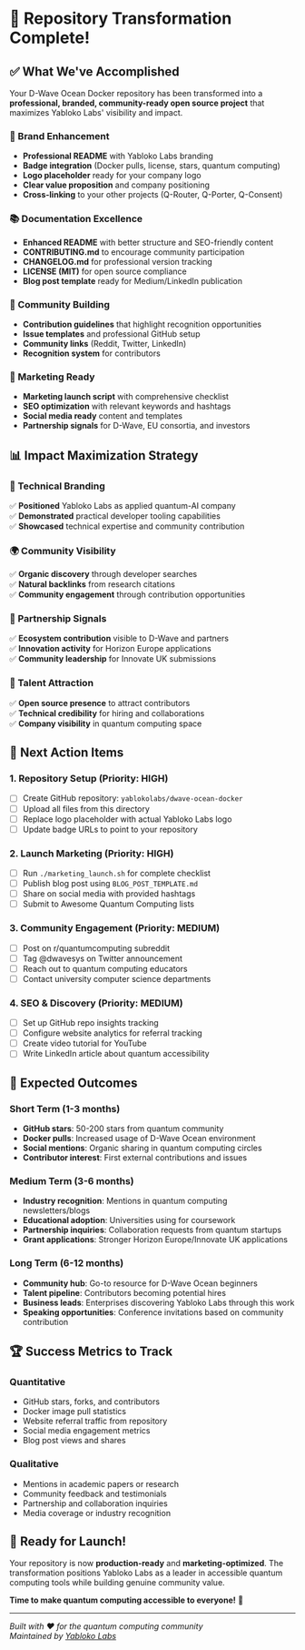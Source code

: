 # 🚀 Repository Transformation Complete!

## ✅ What We've Accomplished

Your D-Wave Ocean Docker repository has been transformed into a **professional, branded, community-ready open source project** that maximizes Yabloko Labs' visibility and impact.

### 🎯 Brand Enhancement
- **Professional README** with Yabloko Labs branding
- **Badge integration** (Docker pulls, license, stars, quantum computing)
- **Logo placeholder** ready for your company logo
- **Clear value proposition** and company positioning
- **Cross-linking** to your other projects (Q-Router, Q-Porter, Q-Consent)

### 📚 Documentation Excellence  
- **Enhanced README** with better structure and SEO-friendly content
- **CONTRIBUTING.md** to encourage community participation
- **CHANGELOG.md** for professional version tracking
- **LICENSE (MIT)** for open source compliance
- **Blog post template** ready for Medium/LinkedIn publication

### 🤝 Community Building
- **Contribution guidelines** that highlight recognition opportunities
- **Issue templates** and professional GitHub setup
- **Community links** (Reddit, Twitter, LinkedIn)
- **Recognition system** for contributors

### 🎪 Marketing Ready
- **Marketing launch script** with comprehensive checklist
- **SEO optimization** with relevant keywords and hashtags
- **Social media ready** content and templates
- **Partnership signals** for D-Wave, EU consortia, and investors

## 📊 Impact Maximization Strategy

### 🏢 Technical Branding
✅ **Positioned** Yabloko Labs as applied quantum-AI company  
✅ **Demonstrated** practical developer tooling capabilities  
✅ **Showcased** technical expertise and community contribution

### 🌍 Community Visibility
✅ **Organic discovery** through developer searches  
✅ **Natural backlinks** from research citations  
✅ **Community engagement** through contribution opportunities

### 🤝 Partnership Signals
✅ **Ecosystem contribution** visible to D-Wave and partners  
✅ **Innovation activity** for Horizon Europe applications  
✅ **Community leadership** for Innovate UK submissions

### 👥 Talent Attraction  
✅ **Open source presence** to attract contributors  
✅ **Technical credibility** for hiring and collaborations  
✅ **Company visibility** in quantum computing space

## 🎯 Next Action Items

### 1. Repository Setup (Priority: HIGH)
- [ ] Create GitHub repository: `yablokolabs/dwave-ocean-docker`
- [ ] Upload all files from this directory
- [ ] Replace logo placeholder with actual Yabloko Labs logo
- [ ] Update badge URLs to point to your repository

### 2. Launch Marketing (Priority: HIGH)
- [ ] Run `./marketing_launch.sh` for complete checklist
- [ ] Publish blog post using `BLOG_POST_TEMPLATE.md`
- [ ] Share on social media with provided hashtags
- [ ] Submit to Awesome Quantum Computing lists

### 3. Community Engagement (Priority: MEDIUM)
- [ ] Post on r/quantumcomputing subreddit
- [ ] Tag @dwavesys on Twitter announcement
- [ ] Reach out to quantum computing educators
- [ ] Contact university computer science departments

### 4. SEO & Discovery (Priority: MEDIUM)  
- [ ] Set up GitHub repo insights tracking
- [ ] Configure website analytics for referral tracking
- [ ] Create video tutorial for YouTube
- [ ] Write LinkedIn article about quantum accessibility

## 🎉 Expected Outcomes

### Short Term (1-3 months)
- **GitHub stars**: 50-200 stars from quantum community
- **Docker pulls**: Increased usage of D-Wave Ocean environment  
- **Social mentions**: Organic sharing in quantum computing circles
- **Contributor interest**: First external contributions and issues

### Medium Term (3-6 months)
- **Industry recognition**: Mentions in quantum computing newsletters/blogs
- **Educational adoption**: Universities using for coursework
- **Partnership inquiries**: Collaboration requests from quantum startups
- **Grant applications**: Stronger Horizon Europe/Innovate UK applications

### Long Term (6-12 months)
- **Community hub**: Go-to resource for D-Wave Ocean beginners
- **Talent pipeline**: Contributors becoming potential hires
- **Business leads**: Enterprises discovering Yabloko Labs through this work
- **Speaking opportunities**: Conference invitations based on community contribution

## 🏆 Success Metrics to Track

### Quantitative
- GitHub stars, forks, and contributors
- Docker image pull statistics  
- Website referral traffic from repository
- Social media engagement metrics
- Blog post views and shares

### Qualitative  
- Mentions in academic papers or research
- Community feedback and testimonials
- Partnership and collaboration inquiries
- Media coverage or industry recognition

## 🚀 Ready for Launch!

Your repository is now **production-ready** and **marketing-optimized**. The transformation positions Yabloko Labs as a leader in accessible quantum computing tools while building genuine community value.

**Time to make quantum computing accessible to everyone!** 🌟

---

*Built with ❤️ for the quantum computing community*  
*Maintained by [Yabloko Labs](https://yablokolabs.com)*